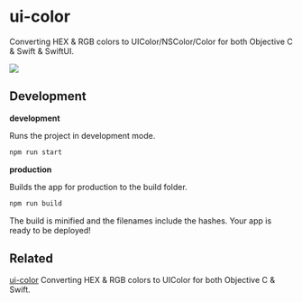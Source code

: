 ui-color
===

Converting HEX & RGB colors to UIColor/NSColor/Color for both Objective C & Swift & SwiftUI.

![](https://user-images.githubusercontent.com/1680273/116743040-e60ea580-aa2a-11eb-969e-19e0e6b5d010.png)

## Development

**development**

Runs the project in development mode.  

```bash
npm run start
```

**production**

Builds the app for production to the build folder.

```bash
npm run build
```

The build is minified and the filenames include the hashes.
Your app is ready to be deployed!


## Related

[ui-color](https://github.com/manosim/ui-color) Converting HEX & RGB colors to UIColor for both Objective C & Swift.